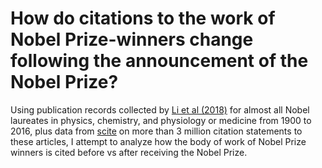 # How do citations to the work of Nobel Prize-winners change following the announcement of the Nobel Prize?

Using publication records collected by [Li et al (2018)](https://doi.org/10.7910/DVN/6NJ5RN) for almost all Nobel laureates in physics, chemistry, and physiology or medicine from 1900 to 2016, plus data from [scite](https://scite.ai/) on more than 3 million citation statements to these articles, I attempt to analyze how the body of work of Nobel Prize winners is cited before vs after receiving the Nobel Prize.
